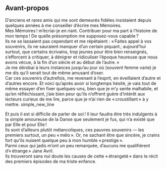 ## Avant-propos

D’anciens et rares amis qui me sont demeurés fidèles insistaient depuis quelques
années à me conseiller d’écrire mes Mémoires.  
Mes Mémoires ! m’écriai-je en riant. Contribuer pour ma part à l’histoire de mon
temps ! De quelle présomption me supposez-vous capable ?  
Ils ne se lassaient pas cependant et me répétaient : « Faites appel à vos
souvenirs, ils ne sauraient manquer d’un certain piquant ; aujourd’hui surtout,
que certains écrivains, trop jeunes pour être bien renseignés, s’efforcent à
critiquer, à dénigrer et ridiculiser l’époque heureuse que nous avons vécue, à
la fin d’un siècle et au début de l’autre. »  
Je me dérobai à leurs instances jusqu’au jour où (souvent femme varie) je me dis
qu’il serait tout de même amusant d’oser.  
Car ces souvenirs d’autrefois, me revenant à l’esprit, en éveillaient d’autre et
d’autres encore. Et voici qu’après avoir si longtemps hésité, je vais tout de
même essayer d’en fixer quelques-uns, bien que je m’y sente malhabile, et qu’en
réfléchissant, j’aie bien peur qu’ils n’offrent guère d’intérêt aux lecteurs
curieux de me lire, parce que je n’ai rien de « croustillant » à y mettre.
simple_new_line

Et puis il est si difficile de parler de soi ! Il leur faudra être très
indulgents à la simple amoureuse de la Danse que seulement je fus, qui n’a
existé que par Elle et pour Elle !  
Ils sont d’ailleurs plutôt mélancoliques, ces pauvres souvenirs — les premiers
surtout, un peu « mélo ». Or, ne sachant être que sincère, je crains fort qu’ils
nuisent quelque peu à mon humble « prestige ».  
Parmi ceux qui jadis m’ont un peu remarquée, d’aucuns me qualifièrent
d’« étrange » Jane Avril.  
Ils trouveront sans nul doute les causes de cette « étrangeté » dans le récit
des premiers épisodes de ma triste enfance.
